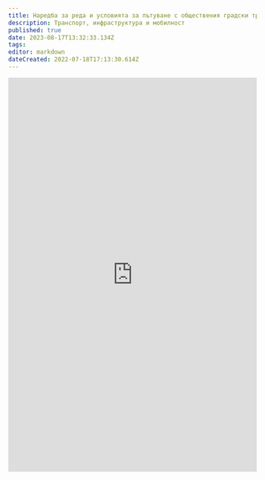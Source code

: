 ```yaml
---
title: Наредба за реда и условията за пътуване с обществения градски транспорт на територията на Столична община
description: Транспорт, инфраструктура и мобилност
published: true
date: 2023-08-17T13:32:33.134Z
tags: 
editor: markdown
dateCreated: 2022-07-18T17:13:30.614Z
---
```


<iframe src="https://sofia.obshtini.bg/doc/3526687/0" title="МГТ" width="100%" height="800px" scrolling="yes" frameBorder="0"></iframe>

